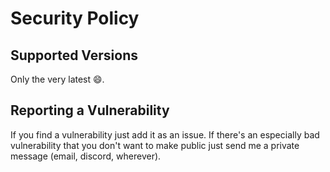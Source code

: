 # Security Policy

## Supported Versions

Only the very latest 😄.

## Reporting a Vulnerability

If you find a vulnerability just add it as an issue.
If there's an especially bad vulnerability that you don't want to make public just send me a private message (email, discord, wherever).

